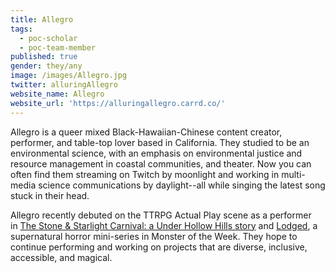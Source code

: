 ```yaml
---
title: Allegro
tags:
  - poc-scholar
  - poc-team-member
published: true
gender: they/any
image: /images/Allegro.jpg
twitter: alluringAllegro
website_name: Allegro
website_url: 'https://alluringallegro.carrd.co/'
---
```


Allegro is a queer mixed Black-Hawaiian-Chinese content creator, performer, and table-top lover based in California. They studied to be an environmental science, with an emphasis on environmental justice and resource management in coastal communities, and theater. Now you can often find them streaming on Twitch by moonlight and working in multi-media science  communications by daylight--all while singing the latest song stuck in their head.

Allegro recently debuted on the TTRPG Actual Play scene as a performer in [The Stone & Starlight Carnival: a Under Hollow Hills story](https://www.youtube.com/watch?v=dG55MtcD4Ew) and [Lodged](https://www.youtube.com/watch?v=kMVIiAUkQSU), a supernatural horror mini-series in Monster of the Week. They hope to continue performing and working on projects that are diverse, inclusive, accessible, and magical.
